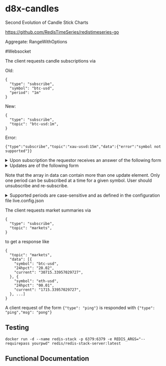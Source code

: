 # d8x-candles
Second Evolution of Candle Stick Charts


https://github.com/RedisTimeSeries/redistimeseries-go

Aggregate:
RangeWithOptions

#Websocket

The client requests candle subscriptions via

Old:
```
{
  "type": "subscribe",
  "symbol": "btc-usd",
  "period": "1m"
}

```
New:
```
{
  "type": "subscribe",
  "topic": "btc-usd:1m",
}

```
Error:
```
{"type":"subscribe","topic":"xau-usvd:15m","data":{"error":"symbol not supported"}}
```
<details>
<summary>
Upon subscription the requestor receives an answer of the following form
</summary>


```
{
  "type": "subscribe",
  "msg": "btc-usdc:1m",
  "data": [{
    "start": 1678504920000,
    "time": "2023-03-11T03:22:00.000Z",
    "open": "20715.33957029727",
    "high": "20776.068733204742",
    "low": "20697.95967292916",
    "close": "20702.879084764278"
  }, {
    "start": 1678504980000,
    "time": "2023-03-11T03:23:00.000Z",
    "open": "20750.093849386834",
    "high": "20847.92663877994",
    "low": "20745.3458343564",
    "close": "20749.941669417913"
  }, ...]
}
```
</details>

<details>
<summary>
Updates are of the following form
</summary>
old:

```
{
  "type": "update",
  "topic": "btc-usdc:1m",
  "data": [{
    "start": 1678591260000,
    "time": "2023-03-12T03:21:00.000Z",
    "open": 20730.828392716117,
    "high": 20730.828392716117,
    "low": 20696.203770402524,
    "close": 20723.290900287615
  }]
}
```
new:
```
{{
  "type":"update",
  "topic":"btc-usd:1m",
  "data":
  {"start":1693831200000,
  "time":"2023-09-04T12:40:00.000Z",
  "open":25864.6240472,
  "high":25867.07622714,
  "low":25863.81874999,
  "close":25865.7231305}
}
```
</details>


Note that the array in data can contain more than one update element.
Only one period can be subscribed at a time for a given symbol. User should unsubscribe and re-subscribe. 

<details>
<summary>
Supported periods are case-sensitive and as defined in the configuration file live.config.json
</summary>

```
{ "period": "1m", "timeMs": 60000 },
{ "period": "5m", "timeMs": 350000 },
{ "period": "15m", "timeMs": 900000 },
{ "period": "1h", "timeMs": 3600000 },
{ "period": "1d", "timeMs": 86400000 }
```
</details>

The client requests market summaries via
```
{
  "type": "subscribe",
  "topic": "markets",
}
```

to get a response like
```
{
  "topic": "markets",
  "data": [{
    "symbol": "btc-usd",
    "24hpct": "20.02",
    "current": "30715.33957029727",
  }, {
    "symbol": "eth-usd",
    "24hpct": "00.01",
    "current": "1715.33957029727",
  }, ...]
}
```
A client request of the form `{"type": "ping"}` is responded with 
`{"type": "ping","msg": "pong"}`

## Testing 

```
docker run -d --name redis-stack -p 6379:6379 -e REDIS_ARGS="--requirepass yourpwd" redis/redis-stack-server:latest
```
## Functional Documentation
